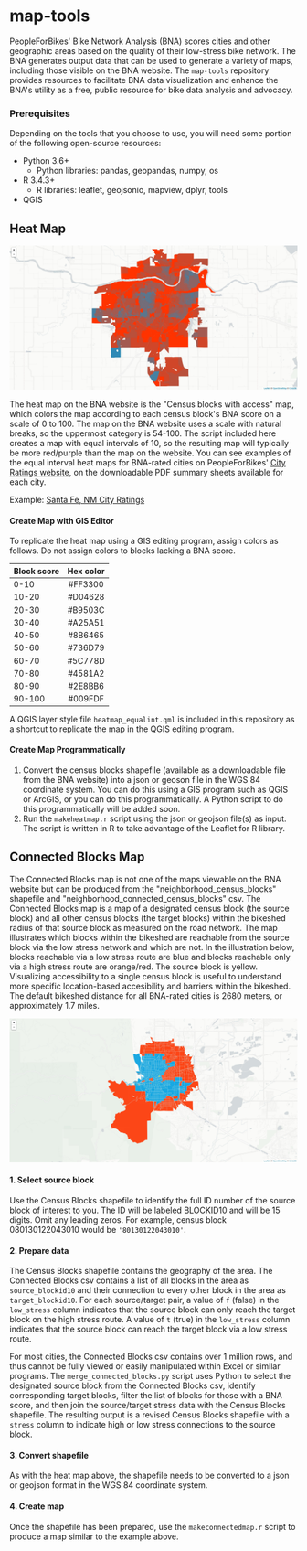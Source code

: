 map-tools
=========
PeopleForBikes' Bike Network Analysis (BNA) scores cities and other geographic areas based on the quality of their low-stress bike network. The BNA generates output data that can be used to generate a variety of maps, including those visible on the BNA website. The `map-tools` repository provides resources to facilitate BNA data visualization and enhance the BNA's utility as a free, public resource for bike data analysis and advocacy.

### Prerequisites
Depending on the tools that you choose to use, you will need some portion of the following open-source resources:
* Python 3.6+
   * Python libraries: pandas, geopandas, numpy, os 
* R 3.4.3+
   * R libraries: leaflet, geojsonio, mapview, dplyr, tools
* QGIS

## Heat Map

![Topeka, KA](images/topekaksheat.jpeg "Topeka, KS BNA Heat Map")

The heat map on the BNA website is the "Census blocks with access" map, which colors the map according to each census block's BNA score on a scale of 0 to 100. The map on the BNA website uses a scale with natural breaks, so the uppermost category is 54-100. The script included here creates a map with equal intervals of 10, so the resulting map will typically be more red/purple than the map on the website. You can see examples of the equal interval heat maps for BNA-rated cities on PeopleForBikes' [City Ratings website](https://cityratings.peopleforbikes.org/), on the downloadable PDF summary sheets available for each city. 

Example: [Santa Fe, NM City Ratings](https://cityratings.peopleforbikes.org/wp-content/uploads/2018/04/santafeNM.pdf)

#### Create Map with GIS Editor
To replicate the heat map using a GIS editing program, assign colors as follows. Do not assign colors to blocks lacking a BNA score.
 
| Block score   | Hex color  |
----------------|:----------:|
| 0-10          | #FF3300    |
| 10-20         | #D04628    |
| 20-30         | #B9503C    |
| 30-40         | #A25A51    |
| 40-50         | #8B6465    |
| 50-60         | #736D79    |
| 60-70         | #5C778D    |
| 70-80         | #4581A2    |
| 80-90         | #2E8BB6    |
| 90-100        | #009FDF    |

A QGIS layer style file `heatmap_equalint.qml` is included in this repository as a shortcut to replicate the map in the QGIS editing program.

#### Create Map Programmatically

1. Convert the census blocks shapefile (available as a downloadable file from the BNA website) into a json or geoson file in the WGS 84 coordinate system. You can do this using a GIS program such as QGIS or ArcGIS, or you can do this programmatically. A Python script to do this programmatically will be added soon.
2. Run the `makeheatmap.r` script using the json or geojson file(s) as input. The script is written in R to take advantage of the Leaflet for R library.

## Connected Blocks Map
 
The Connected Blocks map is not one of the maps viewable on the BNA website but can be produced from the "neighborhood_census_blocks" shapefile and "neighborhood_connected_census_blocks" csv. The Connected Blocks map is a map of a designated census block (the source block) and all other census blocks (the target blocks) within the bikeshed radius of that source block as measured on the road network. The map illustrates which blocks within the bikeshed are reachable from the source block via the low stress network and which are not. In the illustration below, blocks reachable via a low stress route are blue and blocks reachable only via a high stress route are orange/red. The source block is yellow. Visualizing accessibility to a single census block is useful to understand more specific location-based accesibility and barriers within the bikeshed. The default bikeshed distance for all BNA-rated cities is 2680 meters, or approximately 1.7 miles. 

![PeopleForBikes Bikeshed](images/boulder_connected_bikeshed.jpeg "PeopleForBikes Bikeshed")

#### 1. Select source block

Use the Census Blocks shapefile to identify the full ID number of the source block of interest to you. The ID will be labeled BLOCKID10 and will be 15 digits. Omit any leading zeros. For example, census block 080130122043010 would be `'80130122043010'`.

#### 2. Prepare data

The Census Blocks shapefile contains the geography of the area. The Connected Blocks csv contains a list of all blocks in the area as `source_blockid10` and their connection to every other block in the area as `target_blockid10`. For each source/target pair, a value of `f` (false) in the `low_stress` column indicates that the source block can only reach the target block on the high stress route. A value of `t` (true) in the `low_stress` column indicates that the source block can reach the target block via a low stress route.

For most cities, the Connected Blocks csv contains over 1 million rows, and thus cannot be fully viewed or easily manipulated within Excel or similar programs. The `merge_connected_blocks.py` script uses Python to select the designated source block from the Connected Blocks csv, identify corresponding target blocks, filter the list of blocks for those with a BNA score, and then join the source/target stress data with the Census Blocks shapefile. The resulting output is a revised Census Blocks shapefile with a `stress` column to indicate high or low stress connections to the source block. 

#### 3. Convert shapefile

As with the heat map above, the shapefile needs to be converted to a json or geojson format in the WGS 84 coordinate system.

#### 4. Create map

Once the shapefile has been prepared, use the `makeconnectedmap.r` script to produce a map similar to the example above.


